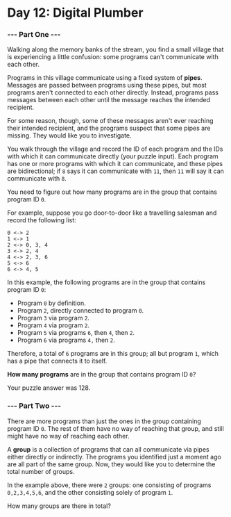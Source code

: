 # Day 12: Digital Plumber

### --- Part One ---

Walking along the memory banks of the stream, you find a small village that is experiencing a little confusion: some programs can't communicate with each other.

Programs in this village communicate using a fixed system of **pipes**. Messages are passed between programs using these pipes, but most programs aren't connected to each other directly. Instead, programs pass messages between each other until the message reaches the intended recipient.

For some reason, though, some of these messages aren't ever reaching their intended recipient, and the programs suspect that some pipes are missing. They would like you to investigate.

You walk through the village and record the ID of each program and the IDs with which it can communicate directly (your puzzle input). Each program has one or more programs with which it can communicate, and these pipes are bidirectional; if ```8``` says it can communicate with ```11```, then ```11``` will say it can communicate with ```8```.

You need to figure out how many programs are in the group that contains program ID ```0```.

For example, suppose you go door-to-door like a travelling salesman and record the following list:

```
0 <-> 2
1 <-> 1
2 <-> 0, 3, 4
3 <-> 2, 4
4 <-> 2, 3, 6
5 <-> 6
6 <-> 4, 5
```

In this example, the following programs are in the group that contains program ID ```0```:

* Program ```0``` by definition.
* Program ```2```, directly connected to program ```0```.
* Program ```3``` via program ```2```.
* Program ```4``` via program ```2```.
* Program ```5``` via programs ```6```, then ```4```, then ```2```.
* Program ```6``` via programs ```4,``` then ```2```.

Therefore, a total of ```6``` programs are in this group; all but program ```1```, which has a pipe that connects it to itself.

**How many programs** are in the group that contains program ID ```0```?

Your puzzle answer was 128.

### --- Part Two ---

There are more programs than just the ones in the group containing program ID ```0```. The rest of them have no way of reaching that group, and still might have no way of reaching each other.

A **group** is a collection of programs that can all communicate via pipes either directly or indirectly. The programs you identified just a moment ago are all part of the same group. Now, they would like you to determine the total number of groups.

In the example above, there were ```2``` groups: one consisting of programs ```0,2,3,4,5,6```, and the other consisting solely of program ```1```.

How many groups are there in total?
